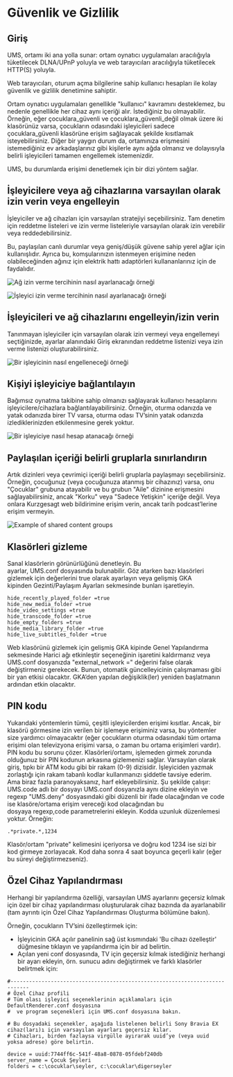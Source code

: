 # Güvenlik ve Gizlilik

## Giriş

UMS, ortamı iki ana yolla sunar: ortam oynatıcı uygulamaları aracılığıyla tüketilecek DLNA/UPnP yoluyla ve web tarayıcıları aracılığıyla tüketilecek HTTP(S) yoluyla.

Web tarayıcıları, oturum açma bilgilerine sahip kullanıcı hesapları ile kolay güvenlik ve gizlilik denetimine sahiptir.

Ortam oynatıcı uygulamaları genellikle "kullanıcı" kavramını desteklemez, bu nedenle genellikle her cihaz aynı içeriği alır. İstediğiniz bu olmayabilir. Örneğin, eğer çocuklara_güvenli ve çocuklara_güvenli_değil olmak üzere iki klasörünüz varsa, çocukların odasındaki işleyicileri sadece çocuklara_güvenli klasörüne erişim sağlayacak şekilde kısıtlamak isteyebilirsiniz. Diğer bir yaygın durum da, ortamınıza erişmesini istemediğiniz ev arkadaşlarınız gibi kişilerle aynı ağda olmanız ve dolayısıyla belirli işleyicileri tamamen engellemek istemenizdir.

UMS, bu durumlarda erişimi denetlemek için bir dizi yöntem sağlar.

## İşleyicilere veya ağ cihazlarına varsayılan olarak izin verin veya engelleyin
İşleyiciler ve ağ cihazları için varsayılan stratejiyi seçebilirsiniz. Tam denetim için reddetme listeleri ve izin verme listeleriyle varsayılan olarak izin verebilir veya reddedebilirsiniz.

Bu, paylaşılan canlı durumlar veya geniş/düşük güvene sahip yerel ağlar için kullanışlıdır. Ayrıca bu, komşularınızın istenmeyen erişimine neden olabileceğinden ağınız için elektrik hattı adaptörleri kullananlarınız için de faydalıdır.

![Ağ izin verme tercihinin nasıl ayarlanacağı örneği](@site/docs/img/whats-new-in-v14-network-allowblock-preference.png)

![İşleyici izin verme tercihinin nasıl ayarlanacağı örneği](@site/docs/img/whats-new-in-v14-renderer-allow-preference.png)

## İşleyicileri ve ağ cihazlarını engelleyin/izin verin

Tanınmayan işleyiciler için varsayılan olarak izin vermeyi veya engellemeyi seçtiğinizde, ayarlar alanındaki Giriş ekranından reddetme listenizi veya izin verme listenizi oluşturabilirsiniz.

![Bir işleyicinin nasıl engelleneceği örneği](@site/docs/img/whats-new-in-v14-block-renderer.png)

## Kişiyi işleyiciye bağlantılayın

Bağımsız oynatma takibine sahip olmanızı sağlayarak kullanıcı hesaplarını işleyicilere/cihazlara bağlantılayabilirsiniz. Örneğin, oturma odanızda ve yatak odanızda birer TV varsa, oturma odası TV’sinin yatak odanızda izlediklerinizden etkilenmesine gerek yoktur.

![Bir işleyiciye nasıl hesap atanacağı örneği](@site/docs/img/whats-new-in-v14-assign-account-to-renderer.png)

## Paylaşılan içeriği belirli gruplarla sınırlandırın

Artık dizinleri veya çevrimiçi içeriği belirli gruplarla paylaşmayı seçebilirsiniz. Örneğin, çocuğunuz (veya çocuğunuza atanmış bir cihazınız) varsa, onu "Çocuklar" grubuna atayabilir ve bu grubun "Aile" dizinine erişmesini sağlayabilirsiniz, ancak "Korku" veya "Sadece Yetişkin" içeriğe değil. Veya onlara Kurzgesagt web bildirimine erişim verin, ancak tarih podcast’lerine erişim vermeyin.

![Example of shared content groups](@site/docs/img/whats-new-in-v14-shared-content-group.png)

## Klasörleri gizleme

Sanal klasörlerin görünürlüğünü denetleyin. Bu ayarlar, UMS.conf dosyasında bulunabilir. Göz atarken bazı klasörleri gizlemek için değerlerini true olarak ayarlayın veya gelişmiş GKA kipinden Gezinti/Paylaşım Ayarları sekmesinde bunları işaretleyin.

```
hide_recently_played_folder =true
hide_new_media_folder =true
hide_video_settings =true
hide_transcode_folder =true
hide_empty_folders =true
hide_media_library_folder =true
hide_live_subtitles_folder =true
```

Web klasörünü gizlemek için gelişmiş GKA kipinde Genel Yapılandırma sekmesinde Harici ağı etkinleştir seçeneğinin işaretini kaldırmanız veya UMS.conf dosyanızda "external_network =" değerini false olarak değiştirmeniz gerekecek. Bunun, otomatik güncelleyicinin çalışmaması gibi bir yan etkisi olacaktır. GKA’den yapılan değişiklik(ler) yeniden başlatmanın ardından etkin olacaktır.

## PIN kodu

Yukarıdaki yöntemlerin tümü, çeşitli işleyicilerden erişimi kısıtlar. Ancak, bir klasörü görmesine izin verilen bir işlemeye erişiminiz varsa, bu yöntemler size yardımcı olmayacaktır (eğer çocukların oturma odasındaki tüm ortama erişimi olan televizyona erişimi varsa, o zaman bu ortama erişimleri vardır). PIN kodu bu sorunu çözer. Klasörleri/ortamı, işlemeden girmek zorunda olduğunuz bir PIN kodunun arkasına gizlemenizi sağlar. Varsayılan olarak giriş, tıpkı bir ATM kodu gibi bir rakam (0-9) dizisidir. İşleyiciden yazmak zorlaştığı için rakam tabanlı kodlar kullanmanızı şiddetle tavsiye ederim. Ama biraz fazla paranoyaksanız, harf ekleyebilirsiniz. Şu şekilde çalışır: UMS.code adlı bir dosyayı UMS.conf dosyanızla aynı dizine ekleyin ve regexp "UMS.deny" dosyasındaki gibi düzenli bir ifade olacağından ve code ise klasöre/ortama erişim vereceği kod olacağından bu dosyaya regexp,code parametrelerini ekleyin. Kodda uzunluk düzenlemesi yoktur. Örneğin:
```
.*private.*,1234
```

Klasör/ortam "private" kelimesini içeriyorsa ve doğru kod 1234 ise sizi bir kod girmeye zorlayacak. Kod daha sonra 4 saat boyunca geçerli kalır (eğer bu süreyi değiştirmezseniz).

## Özel Cihaz Yapılandırması

Herhangi bir yapılandırma özelliği, varsayılan UMS ayarlarını geçersiz kılmak için özel bir cihaz yapılandırması oluşturularak cihaz bazında da ayarlanabilir (tam ayrıntı için Özel Cihaz Yapılandırması Oluşturma bölümüne bakın).

Örneğin, çocukların TV’sini özelleştirmek için:
- İşleyicinin GKA açılır panelinin sağ üst kısmındaki 'Bu cihazı özelleştir' düğmesine tıklayın ve yapılandırma için bir ad belirtin.
- Açılan yeni conf dosyasında, TV için geçersiz kılmak istediğiniz herhangi bir ayarı ekleyin, örn. sunucu adını değiştirmek ve farklı klasörler belirtmek için:
```
#----------------------------------------------------------------------------
# Özel Cihaz profili
# Tüm olası işleyici seçeneklerinin açıklamaları için DefaultRenderer.conf dosyasına
#  ve program seçenekleri için UMS.conf dosyasına bakın.

# Bu dosyadaki seçenekler, aşağıda listelenen belirli Sony Bravia EX cihaz(ları)ı için varsayılan ayarları geçersiz kılar.
# Cihazları, birden fazlaysa virgülle ayırarak uuid’ye (veya uuid yoksa adrese) göre belirtin.

device = uuid:7744ff6c-541f-48a8-0878-05fdebf240db
server_name = Çocuk Şeyleri
folders = c:\cocuklar\seyler, c:\cocuklar\digerseyler
```
